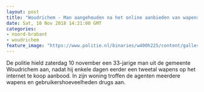```yaml
---
layout: post
title: "Woudrichem - Man aangehouden na het online aanbieden van wapens"
date: Sat, 10 Nov 2018 14:21:00 GMT
categories: 
- noord-brabant 
- woudrichem 
feature_image: "https://www.politie.nl/binaries/w400h225/content/gallery/politie/nieuws/2018/november/08-zw/wapens1.jpg"
---
```


De politie hield zaterdag 10 november een 33-jarige man uit de gemeente Woudrichem aan, nadat hij enkele dagen eerder een tweetal wapens op het internet te koop aanbood. In zijn woning troffen de agenten meerdere wapens en gebruikershoeveelheden drugs aan.
